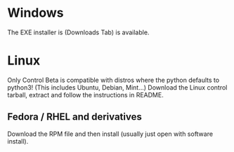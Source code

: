# Windows #

The EXE installer is (Downloads Tab) is available.

# Linux #

Only Control Beta is compatible with distros where the python defaults to python3! (This includes Ubuntu, Debian, Mint...) Download the Linux control tarball, extract and follow the instructions in README.

## Fedora / RHEL and derivatives ##

Download the RPM file and then install (usually just open with software install).